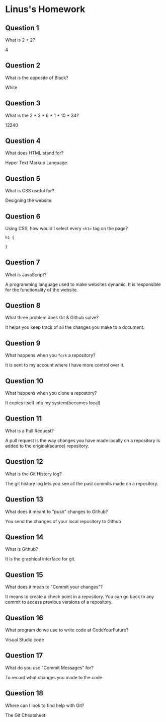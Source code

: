 # Linus's Homework

## Question 1

What is 2 + 2?

4

## Question 2

What is the opposite of Black?

White

## Question 3

What is the  2 * 3 * 6 * 1 * 10 * 34?

12240

## Question 4 

What does HTML stand for?

Hyper Text Markup Language.

## Question 5

What is CSS useful for?

Designing the website.

## Question 6

Using CSS, how would I select every `<h1>` tag on the page?

```css
h1 {

}
```

## Question 7

What is JavaScript?

A programming language used to make websites dynamic. It is responsible for the functionality of the website.

## Question 8

What three problem does Git & Github solve?

It helps you keep track of all the changes you make to a document.

## Question 9

What happens when you `fork` a repository?

It is sent to my account where I have more control over it.

## Question 10 

What happens when you clone a repostory?

It copies itself into my system(becomes local)

## Question 11

What is a Pull Request?

A pull request is the way changes you have made locally on a repository is added to the original(source) repository.

## Question 12

What is the Git History log?

The git history log lets you see all the past commits made on a repository.

## Question 13

What does it meant to "push" changes to Github?

You send the changes of your local repository to Github

## Question 14

What is Github?

It is the graphical interface for git.

## Question 15

What does it mean to "Commit your changes"?

It means to create a check point in a repository. You can go back to any commit to access previous versions of a repository.

## Question 16

What program do we use to write code at CodeYourFuture?

Visual Studio code

## Question 17

What do you use "Commit Messages" for?

To record what changes you made to the code

## Question 18

Where can I look to find help with Git?

The Git Cheatsheet!
